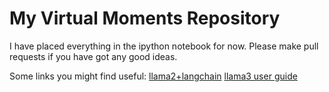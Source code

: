 # My Virtual Moments Repository
I have placed everything in the ipython notebook for now. Please make pull requests if you have got any good ideas.

Some links you might find useful:
[llama2+langchain](https://zhuanlan.zhihu.com/p/652172969)
[llama3 user guide](https://zhuanlan.zhihu.com/p/693407124)
